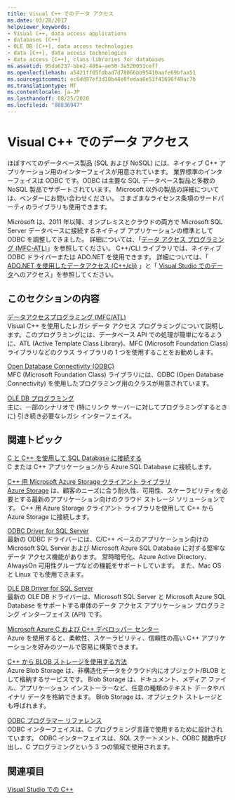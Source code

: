 ```yaml
---
title: Visual C++ でのデータ アクセス
ms.date: 03/28/2017
helpviewer_keywords:
- Visual C++, data access applications
- databases [C++]
- OLE DB [C++], data access technologies
- data [C++], data access technologies
- data access [C++], class libraries for databases
ms.assetid: 95da6237-bbe2-480a-ae50-3a520051ceff
ms.openlocfilehash: a5421ff05fdbad7d78066bb95410aafe69bfaa51
ms.sourcegitcommit: ec6dd97ef3d10b44e0fedaa8e53f41696f49ac7b
ms.translationtype: MT
ms.contentlocale: ja-JP
ms.lasthandoff: 08/25/2020
ms.locfileid: "88836947"
---
```

# <a name="data-access-in-visual-c"></a>Visual C++ でのデータ アクセス

ほぼすべてのデータベース製品 (SQL および NoSQL) には、ネイティブ C++ アプリケーション用のインターフェイスが用意されています。 業界標準のインターフェイスは ODBC です。ODBC は主要な SQL データベース製品と多数の NoSQL 製品でサポートされています。 Microsoft 以外の製品の詳細については、ベンダーにお問い合わせください。 さまざまなライセンス条項のサードパーティのライブラリも使用できます。

Microsoft は、2011 年以降、オンプレミスとクラウドの両方で Microsoft SQL Server データベースに接続するネイティブ アプリケーションの標準として ODBC を調整してきました。 詳細については、「[データ アクセス プログラミング \(MFC-ATL\)](data-access-programming-mfc-atl.md)」を参照してください。 C++/CLI ライブラリでは、ネイティブ ODBC ドライバーまたは ADO.NET を使用できます。 詳細については、「 [ADO.NET を使用したデータアクセス (C++/cli)](../dotnet/data-access-using-adonet-cpp-cli.md) 」と「 [Visual Studio でのデータ](/visualstudio/data-tools/accessing-data-in-visual-studio)へのアクセス」を参照してください。

## <a name="in-this-section"></a>このセクションの内容

[データアクセスプログラミング (MFC/ATL)](data-access-programming-mfc-atl.md)<br/>
Visual C++ を使用したレガシ データ アクセス プログラミングについて説明します。このプログラミングには、データベース API での処理が簡単になるように、ATL (Active Template Class Library)、MFC (Microsoft Foundation Class) ライブラリなどのクラス ライブラリの 1 つを使用することをお勧めします。

[Open Database Connectivity (ODBC)](odbc/open-database-connectivity-odbc.md)<br/>
MFC (Microsoft Foundation Class) ライブラリには、ODBC (Open Database Connectivity) を使用したプログラミング用のクラスが用意されています。

[OLE DB プログラミング](oledb/ole-db-programming.md)<br/>
主に、一部のシナリオで (特にリンク サーバーに対してプログラミングするときに) 引き続き必要なレガシ インターフェイス。

## <a name="related-topics"></a>関連トピック

[C と C++ を使用して SQL Database に接続する](/azure/sql-database/sql-database-develop-cplusplus-simple)<br/>
C または C++ アプリケーションから Azure SQL Database に接続します。

[C++ 用 Microsoft Azure Storage クライアント ライブラリ](https://github.com/Azure/azure-storage-cpp)<br/>
[Azure Storage](/azure/storage/common/storage-introduction) は、顧客のニーズに合う耐久性、可用性、スケーラビリティを必要とする最新のアプリケーション向けのクラウド ストレージ ソリューションです。 C++ 用 Azure Storage クライアント ライブラリを使用して C++ から Azure Storage に接続します。

[ODBC Driver for SQL Server](/sql/connect/odbc/microsoft-odbc-driver-for-sql-server)<br/>
最新の ODBC ドライバーには、C/C++ ベースのアプリケーション向けの Microsoft SQL Server および Microsoft Azure SQL Database に対する堅牢なデータ アクセス機能があります。 常時暗号化、Azure Active Directory、AlwaysOn 可用性グループなどの機能をサポートしています。 また、Mac OS と Linux でも使用できます。

[OLE DB Driver for SQL Server](/sql/connect/oledb/oledb-driver-for-sql-server)<br/>
最新の OLE DB ドライバーは、Microsoft SQL Server と Microsoft Azure SQL Database をサポートする単体のデータ アクセス アプリケーション プログラミング インターフェイス (API) です。

[Microsoft Azure C および C++ デベロッパー センター](https://azure.microsoft.com/develop/cpp/)<br/>
Azure を使用すると、柔軟性、スケーラビリティ、信頼性の高い C++ アプリケーションを好みのツールで容易に構築できます。

[C++ から BLOB ストレージを使用する方法](/azure/storage/storage-c-plus-plus-how-to-use-blobs)<br/>
Azure Blob Storage は、非構造化データをクラウド内にオブジェクト/BLOB として格納するサービスです。 Blob Storage は、ドキュメント、メディア ファイル、アプリケーション インストーラーなど、任意の種類のテキスト データやバイナリ データを格納できます。 Blob Storage は、オブジェクト ストレージとも呼ばれます。

[ODBC プログラマー リファレンス](/sql/odbc/reference/odbc-programmer-s-reference)<br/>
ODBC インターフェイスは、C プログラミング言語で使用するために設計されています。 ODBC インターフェイスは、SQL ステートメント、ODBC 関数呼び出し、C プログラミングという 3 つの領域で使用されます。

## <a name="see-also"></a>関連項目

[Visual Studio での C++](../overview/visual-cpp-in-visual-studio.md)
